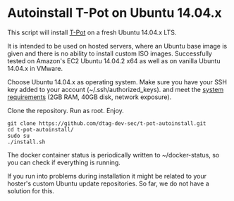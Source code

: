 # Autoinstall T-Pot on Ubuntu 14.04.x

This script will install [T-Pot](http://dtag-dev-sec.github.io/mediator/feature/2015/03/17/concept.html) on a fresh Ubuntu 14.04.x LTS. 

It is intended to be used on hosted servers, where an Ubuntu base image is given and there is no ability to install custom ISO images. 
Successfully tested on Amazon's EC2 Ubuntu 14.04.2 x64 as well as on vanilla Ubuntu 14.04.x in VMware.

Choose Ubuntu 14.04.x as operating system. Make sure you have your SSH key added to your account (~/.ssh/authorized_keys). 
and meet the [system requirements](http://dtag-dev-sec.github.io/mediator/feature/2015/03/17/concept.html#requirements) (2GB RAM, 40GB disk, network exposure).

Clone the repository. Run as root. Enjoy.

    git clone https://github.com/dtag-dev-sec/t-pot-autoinstall.git
    cd t-pot-autoinstall/
    sudo su
    ./install.sh
    
The docker container status is periodically written to ~/docker-status, so you can check if everything is running. 

If you run into problems during installation it might be related to your hoster's custom Ubuntu update repositories. So far, we do not have a solution for this. 
